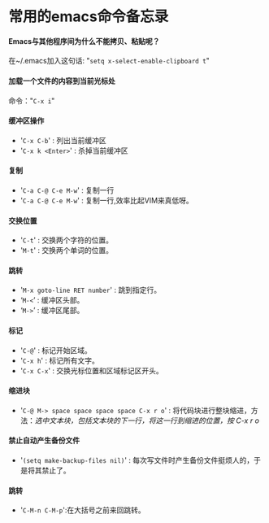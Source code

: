 常用的emacs命令备忘录
==========

#### Emacs与其他程序间为什么不能拷贝、粘贴呢？ ####

在~/.emacs加入这句话: "`setq x-select-enable-clipboard t`"



#### 加载一个文件的内容到当前光标处 ####

命令："`C-x i`"


#### 缓冲区操作 ####

- '`C-x C-b`' : 列出当前缓冲区
- '`C-x k <Enter>`' : 杀掉当前缓冲区

#### 复制 ####

- '`C-a C-@ C-e M-w`' : 复制一行
- '`C-a C-@ C-e M-w`' : 复制一行,效率比起VIM来真低呀。

#### 交换位置 ####

- '`C-t`' : 交换两个字符的位置。
- '`M-t`' : 交换两个单词的位置。

#### 跳转 ####

- '`M-x goto-line RET number`' : 跳到指定行。
- ‘`M-<`’ : 缓冲区头部。
- ‘`M->`’ : 缓冲区尾部。

#### 标记 ####

- '`C-@`' : 标记开始区域。
- '`C-x h`' : 标记所有文字。
- '`C-x C-x`' : 交换光标位置和区域标记区开头。

#### 缩进块 ####

- '`C-@ M-> space space space space C-x r o`' : 将代码块进行整块缩进，方法：*选中文本块，包括文本块的下一行，将这一行到缩进的位置，按 C-x r o*

#### 禁止自动产生备份文件 ####

- '`(setq make-backup-files nil)`' : 每次写文件时产生备份文件挺烦人的，于是将其禁止了。

#### 跳转 ####

- '`C-M-n C-M-p`':在大括号之前来回跳转。
